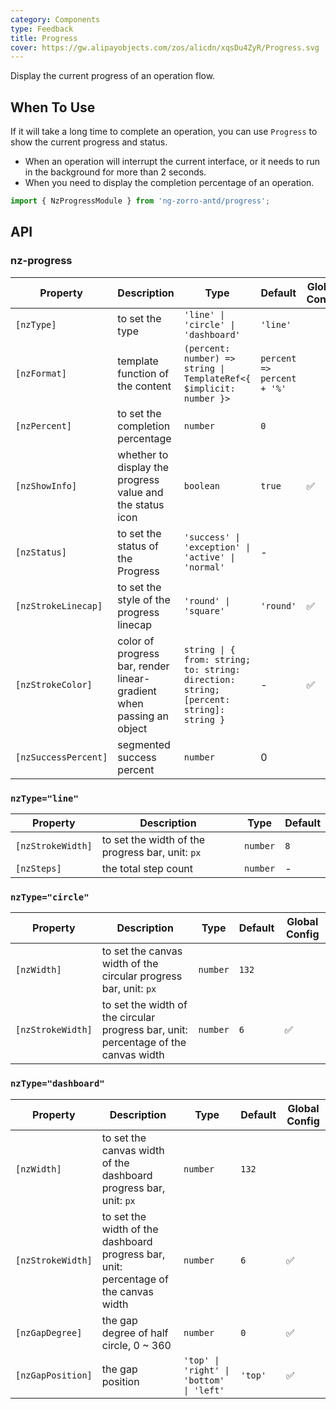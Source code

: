 ```yaml
---
category: Components
type: Feedback
title: Progress
cover: https://gw.alipayobjects.com/zos/alicdn/xqsDu4ZyR/Progress.svg
---
```


Display the current progress of an operation flow.

## When To Use

If it will take a long time to complete an operation, you can use `Progress` to show the current progress and status.

- When an operation will interrupt the current interface, or it needs to run in the background for more than 2 seconds.
- When you need to display the completion percentage of an operation.

```ts
import { NzProgressModule } from 'ng-zorro-antd/progress';
```

## API

### nz-progress

| Property             | Description                                                          | Type                                                                                   | Default                    | Global Config |
| -------------------- | -------------------------------------------------------------------- | -------------------------------------------------------------------------------------- | -------------------------- | ------------- |
| `[nzType]`           | to set the type                                                      | `'line' \| 'circle' \| 'dashboard'`                                                    | `'line'`                   |               |
| `[nzFormat]`         | template function of the content                                     | `(percent: number) => string \| TemplateRef<{ $implicit: number }>`                    | `percent => percent + '%'` |               |
| `[nzPercent]`        | to set the completion percentage                                     | `number`                                                                               | `0`                        |               |
| `[nzShowInfo]`       | whether to display the progress value and the status icon            | `boolean`                                                                              | `true`                     | ✅             |
| `[nzStatus]`         | to set the status of the Progress                                    | `'success' \| 'exception' \| 'active' \| 'normal'`                                     | -                          |               |
| `[nzStrokeLinecap]`  | to set the style of the progress linecap                             | `'round' \| 'square'`                                                                  | `'round'`                  | ✅             |
| `[nzStrokeColor]`    | color of progress bar, render linear-gradient when passing an object | `string \| { from: string; to: string: direction: string; [percent: string]: string }` | -                          | ✅             |
| `[nzSuccessPercent]` | segmented success percent                                            | `number`                                                                               | 0                          |               |

### `nzType="line"`

| Property          | Description                                      | Type     | Default |
| ----------------- | ------------------------------------------------ | -------- | ------- |
| `[nzStrokeWidth]` | to set the width of the progress bar, unit: `px` | `number` | `8`     |
| `[nzSteps]`       | the total step count                             | `number` | -       |

### `nzType="circle"`

| Property          | Description                                                                         | Type     | Default | Global Config |
| ----------------- | ----------------------------------------------------------------------------------- | -------- | ------- | ------------- |
| `[nzWidth]`       | to set the canvas width of the circular progress bar, unit: `px`                    | `number` | `132`   |               |
| `[nzStrokeWidth]` | to set the width of the circular progress bar, unit: percentage of the canvas width | `number` | `6`     | ✅             |

### `nzType="dashboard"`

| Property          | Description                                                                          | Type                                     | Default | Global Config |
| ----------------- | ------------------------------------------------------------------------------------ | ---------------------------------------- | ------- | ------------- |
| `[nzWidth]`       | to set the canvas width of the dashboard progress bar, unit: `px`                    | `number`                                 | `132`   |               |
| `[nzStrokeWidth]` | to set the width of the dashboard progress bar, unit: percentage of the canvas width | `number`                                 | `6`     | ✅             |
| `[nzGapDegree]`   | the gap degree of half circle, 0 ~ 360                                               | `number`                                 | `0`     | ✅             |
| `[nzGapPosition]` | the gap position                                                                     | `'top' \| 'right' \| 'bottom' \| 'left'` | `'top'` | ✅             |
